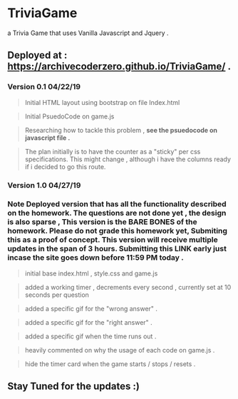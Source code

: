 # TriviaGame
a Trivia Game that uses Vanilla Javascript and Jquery .

## Deployed at : https://archivecoderzero.github.io/TriviaGame/ .

### Version 0.1 04/22/19

> Initial HTML layout using bootstrap on file Index.html

> Initial PsuedoCode on game.js

> Researching how to tackle this problem , **see the psuedocode on javascript file .**

> The plan initially is to have the counter as a "sticky" per css specifications. This might change , although i have the columns ready if i decided to go this route. 

### Version 1.0 04/27/19
### Note Deployed version that has all the functionality described on the homework. The questions are not done yet , the design is also sparse , This version is the **BARE BONES** of the homework. Please do not grade this homework yet, Submiting this as a proof of concept. This version will receive multiple updates in the span of 3 hours. Submitting this **LINK** early just incase the site goes down before 11:59 PM today . 

> initial base index.html , style.css and game.js

> added a working timer , decrements every second , currently set at 10 seconds per question

> added a specific gif for the "wrong answer" .

> added a specific gif for the "right answer" .

> added a specific gif when the time runs out .

> heavily commented on why the usage of each code on game.js .

> hide the timer card when the game starts / stops / resets .


## Stay Tuned for the updates :)


